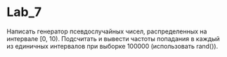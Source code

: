 # Lab_7
Написать генератор псевдослучайных чисел, распределенных на интервале [0, 10). Подсчитать и вывести частоты попадания в каждый из единичных интервалов при выборке 100000 (использовать rand()).
